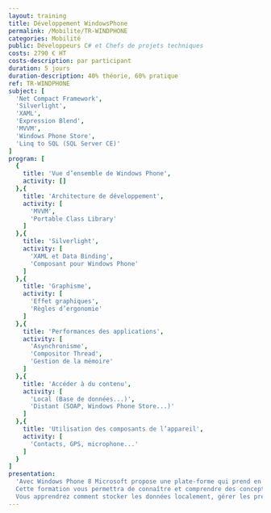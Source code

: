 ```yaml
---
layout: training
title: Développement WindowsPhone
permalink: /Mobilite/TR-WINDPHONE
categories: Mobilité
public: Développeurs C# et Chefs de projets techniques
costs: 2790 € HT
costs-description: par participant
duration: 5 jours
duration-description: 40% théorie, 60% pratique
ref: TR-WINDPHONE
subject: [
  'Net Compact Framework',
  'Silverlight',
  'XAML',
  'Expression Blend',
  'MVVM',
  'Windows Phone Store',
  'Linq to SQL (SQL Server CE)'
]
program: [
  {
    title: 'Vue d’ensemble de Windows Phone',
    activity: []
  },{
    title: 'Architecture de développement',
    activity: [
      'MVVM',
      'Portable Class Library'
    ]
  },{
    title: 'Silverlight',
    activity: [
      'XAML et Data Binding',
      'Composant pour Windows Phone'
    ]
  },{
    title: 'Graphisme',
    activity: [
      'Effet graphiques',
      'Règles d’ergonomie'
    ]
  },{
    title: 'Performances des applications',
    activity: [
      'Asynchronisme',
      'Compositor Thread',
      'Gestion de la mémoire'
    ]
  },{
    title: 'Accéder à du contenu',
    activity: [
      'Local (Base de données...)',
      'Distant (SOAP, Windows Phone Store...)'
    ]
  },{
    title: 'Utilisation des composants de l’appareil',
    activity: [
      'Contacts, GPS, microphone...'
    ]
  }
]
presentation:
  'Avec Windows Phone 8 Microsoft propose une plate-forme qui prend en compte l’ensemble des problématiques importantes du développement mobile telles que les règles d’ergonomie, les contraintes matérielles, l’environnement de développement, la solution de déploiement ou l’accès aux fournisseurs de contenus.
  Cette formation vous permettra de connaître et comprendre des concepts clefs comme la navigation et la liaison de données. Elle vous confrontera à l’ergonomie particulière de ce système et des écrans tactiles en vous donnant des solutions de mise en oeuvre telles que “Expression Blend”.
  Vous apprendrez comment stocker les données localement, gérer les préférences aussi bien que l’interaction avec les autres applications du mobile.'
---
```

